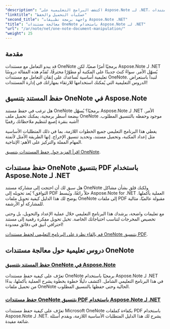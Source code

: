 ```yaml
---
"description": "اكتشف البرامج التعليمية على Aspose.Note لـ .NET، مع التركيز على إنشاء مستندات OneNote وحفظها وتحويلها باستخدام أمثلة وأسئلة شائعة عملية وسهلة المتابعة."
"linktitle": "عمليات التحميل والحفظ"
"second_title": "واجهة برمجة تطبيقات Aspose.Note .NET"
"title": "معالجة مستندات OneNote باستخدام Aspose.Note لـ .NET"
"url": "/ar/note/net/one-note-document-manipulation/"
"weight": 25
---
```


## مقدمة

قد يبدو التعامل مع مستندات OneNote برمجيًا أمرًا صعبًا، لكن Aspose.Note لـ .NET يُسهّل الأمر. سواءً كنتَ جديدًا على المكتبة أو مطوّرًا محترفًا، تُقدّم هذه المقالة دروسًا تعليمية أساسية تُساعدك على إتقان التعامل مع مستندات OneNote. لنبدأ باستعراض الدروس التعليمية التي يُمكنك استخدامها للارتقاء بمهاراتك في إدارة المستندات!

## حفظ المستند بتنسيق OneNote في Aspose.Note  

هل ترغب في حفظ مستند OneNote برمجيًا؟ يُسهّل Aspose.Note لـ .NET الأمر. ببضعة أسطر برمجية، يمكنك تحميل ملف OneNote موجود وحفظه بالتنسيق المطلوب. أشبه بنقرة إصبع لتنظيم ملاحظاتك رقميًا!  

يغطي هذا البرنامج التعليمي جميع الخطوات اللازمة، بما في ذلك المتطلبات الأساسية مثل إعداد المكتبة، وتحميل مستند، وتحديد تنسيق الإخراج. إنها الطريقة الأمثل لأتمتة المهام المملة والتركيز على الأهم: الإنتاجية.  

[اقرأ المزيد حول حفظ المستندات بتنسيق OneNote](./saving-document-to-one-note-format/).  

## حفظ مستندات OneNote بتنسيق PDF باستخدام Aspose.Note لـ .NET  

هل سبق لك أن احتجت إلى مشاركة مستند OneNote ولكنك قلق بشأن مشاكل التوافق؟ يُعد تحويله إلى PDF حلاً رائعًا، ويُبسط Aspose.Note for .NET العملية بأكملها. يوضح لك هذا الدليل كيفية تحويل ملفات OneNote إلى ملفات PDF مقبولة عالميًا، مثالية للمشاركة أو الأرشفة.  

مع تعليمات واضحة، يرشدك هذا البرنامج التعليمي خلال عملية الإعداد والتحويل، بل وحتى تخصيص المخرجات لتناسب احتياجاتك الخاصة. تخيل تحويل مفكرة رقمية إلى مستند احترافي أنيق في دقائق معدودة!  

[قم بإلقاء نظرة على البرنامج التعليمي لحفظ مستندات OneNote بتنسيق PDF](./saving-one-note-document-pdf/).  

## دروس تعليمية حول معالجة مستندات OneNote
### [حفظ المستند بتنسيق OneNote في Aspose.Note](./saving-document-to-one-note-format/)
تعرّف على كيفية حفظ مستندات OneNote برمجيًا باستخدام Aspose.Note لـ .NET في هذا البرنامج التعليمي الشامل. اكتشف دليلًا خطوة بخطوة يشرح العملية بأكملها، بدءًا من تحميل ملفات OneNote الحالية وحتى حفظها بالتنسيق المطلوب.
### [حفظ مستندات OneNote بتنسيق PDF باستخدام Aspose.Note لـ .NET](./saving-one-note-document-pdf/)
تعرّف على كيفية حفظ مستندات Microsoft OneNote بكفاءة كملفات PDF باستخدام Aspose.Note لـ .NET. يشرح لك هذا الدليل المتطلبات الأساسية اللازمة، ويقدم أسئلة شائعة مفيدة.